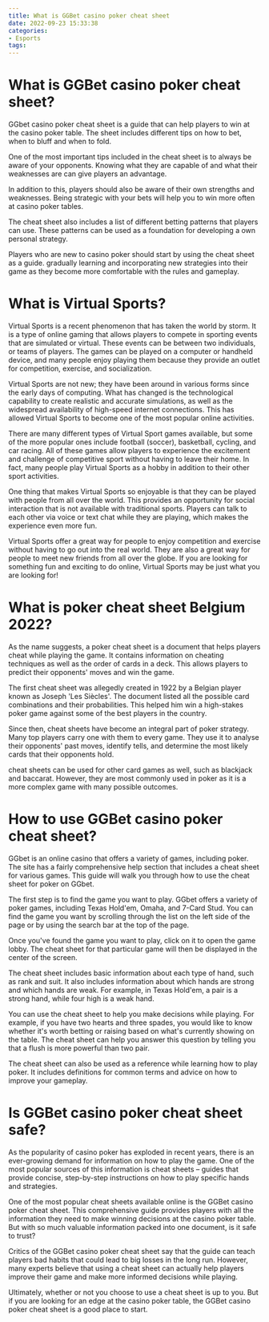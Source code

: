 ```yaml
---
title: What is GGBet casino poker cheat sheet
date: 2022-09-23 15:33:38
categories:
- Esports
tags:
---
```



#  What is GGBet casino poker cheat sheet?

GGbet casino poker cheat sheet is a guide that can help players to win at the casino poker table. The sheet includes different tips on how to bet, when to bluff and when to fold.

One of the most important tips included in the cheat sheet is to always be aware of your opponents. Knowing what they are capable of and what their weaknesses are can give players an advantage.

In addition to this, players should also be aware of their own strengths and weaknesses. Being strategic with your bets will help you to win more often at casino poker tables.

The cheat sheet also includes a list of different betting patterns that players can use. These patterns can be used as a foundation for developing a own personal strategy.

Players who are new to casino poker should start by using the cheat sheet as a guide. gradually learning and incorporating new strategies into their game as they become more comfortable with the rules and gameplay.

#  What is Virtual Sports?

Virtual Sports is a recent phenomenon that has taken the world by storm. It is a type of online gaming that allows players to compete in sporting events that are simulated or virtual. These events can be between two individuals, or teams of players. The games can be played on a computer or handheld device, and many people enjoy playing them because they provide an outlet for competition, exercise, and socialization.

Virtual Sports are not new; they have been around in various forms since the early days of computing. What has changed is the technological capability to create realistic and accurate simulations, as well as the widespread availability of high-speed internet connections. This has allowed Virtual Sports to become one of the most popular online activities.

There are many different types of Virtual Sport games available, but some of the more popular ones include football (soccer), basketball, cycling, and car racing. All of these games allow players to experience the excitement and challenge of competitive sport without having to leave their home. In fact, many people play Virtual Sports as a hobby in addition to their other sport activities.

One thing that makes Virtual Sports so enjoyable is that they can be played with people from all over the world. This provides an opportunity for social interaction that is not available with traditional sports. Players can talk to each other via voice or text chat while they are playing, which makes the experience even more fun.

Virtual Sports offer a great way for people to enjoy competition and exercise without having to go out into the real world. They are also a great way for people to meet new friends from all over the globe. If you are looking for something fun and exciting to do online, Virtual Sports may be just what you are looking for!

#  What is poker cheat sheet Belgium 2022?

As the name suggests, a poker cheat sheet is a document that helps players cheat while playing the game. It contains information on cheating techniques as well as the order of cards in a deck. This allows players to predict their opponents' moves and win the game.

The first cheat sheet was allegedly created in 1922 by a Belgian player known as Joseph 'Les Siècles'. The document listed all the possible card combinations and their probabilities. This helped him win a high-stakes poker game against some of the best players in the country.

Since then, cheat sheets have become an integral part of poker strategy. Many top players carry one with them to every game. They use it to analyse their opponents' past moves, identify tells, and determine the most likely cards that their opponents hold.

cheat sheets can be used for other card games as well, such as blackjack and baccarat. However, they are most commonly used in poker as it is a more complex game with many possible outcomes.

#  How to use GGBet casino poker cheat sheet?

GGbet is an online casino that offers a variety of games, including poker. The site has a fairly comprehensive help section that includes a cheat sheet for various games. This guide will walk you through how to use the cheat sheet for poker on GGbet.

The first step is to find the game you want to play. GGbet offers a variety of poker games, including Texas Hold'em, Omaha, and 7-Card Stud. You can find the game you want by scrolling through the list on the left side of the page or by using the search bar at the top of the page.

Once you've found the game you want to play, click on it to open the game lobby. The cheat sheet for that particular game will then be displayed in the center of the screen.

The cheat sheet includes basic information about each type of hand, such as rank and suit. It also includes information about which hands are strong and which hands are weak. For example, in Texas Hold'em, a pair is a strong hand, while four high is a weak hand.

You can use the cheat sheet to help you make decisions while playing. For example, if you have two hearts and three spades, you would like to know whether it's worth betting or raising based on what's currently showing on the table. The cheat sheet can help you answer this question by telling you that a flush is more powerful than two pair.

The cheat sheet can also be used as a reference while learning how to play poker. It includes definitions for common terms and advice on how to improve your gameplay.

#  Is GGBet casino poker cheat sheet safe?

As the popularity of casino poker has exploded in recent years, there is an ever-growing demand for information on how to play the game. One of the most popular sources of this information is cheat sheets – guides that provide concise, step-by-step instructions on how to play specific hands and strategies.

One of the most popular cheat sheets available online is the GGBet casino poker cheat sheet. This comprehensive guide provides players with all the information they need to make winning decisions at the casino poker table. But with so much valuable information packed into one document, is it safe to trust?

Critics of the GGBet casino poker cheat sheet say that the guide can teach players bad habits that could lead to big losses in the long run. However, many experts believe that using a cheat sheet can actually help players improve their game and make more informed decisions while playing.

Ultimately, whether or not you choose to use a cheat sheet is up to you. But if you are looking for an edge at the casino poker table, the GGBet casino poker cheat sheet is a good place to start.